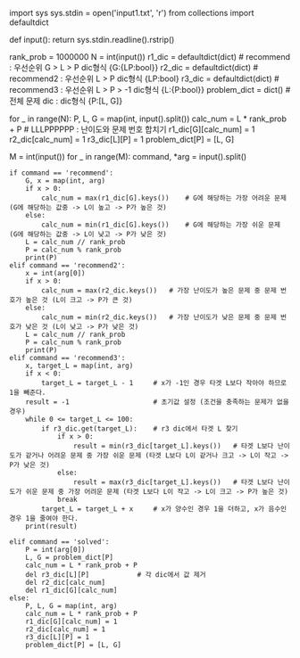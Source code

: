 import sys
sys.stdin = open('input1.txt', 'r')
from collections import defaultdict


def input():
    return sys.stdin.readline().rstrip()


rank_prob = 1000000
N = int(input())
r1_dic = defaultdict(dict)  # recommend  : 우선순위 G > L > P     dic형식 {G:{LP:bool}}
r2_dic = defaultdict(dict)  # recommend2 : 우선순위 L > P         dic형식 {LP:bool}
r3_dic = defaultdict(dict)  # recommend3 : 우선순위 L > P > -1    dic형식 {L:{P:bool}}
problem_dict = dict()       # 전체 문제 dic : dic형식 {P:[L, G]}

for _ in range(N):
    P, L, G = map(int, input().split())
    calc_num = L * rank_prob + P    # LLLPPPPPP : 난이도와 문제 번호 합치기
    r1_dic[G][calc_num] = 1
    r2_dic[calc_num] = 1
    r3_dic[L][P] = 1
    problem_dict[P] = [L, G]

M = int(input())
for _ in range(M):
    command, *arg = input().split()

    if command == 'recommend':
        G, x = map(int, arg)
        if x > 0:
            calc_num = max(r1_dic[G].keys())    # G에 해당하는 가장 어려운 문제 (G에 해당하는 값중 -> L이 높고 -> P가 높은 것)
        else:
            calc_num = min(r1_dic[G].keys())    # G에 해당하는 가장 쉬운 문제 (G에 해당하는 값중 -> L이 낮고 -> P가 낮은 것)
        L = calc_num // rank_prob
        P = calc_num % rank_prob
        print(P)
    elif command == 'recommend2':
        x = int(arg[0])
        if x > 0:
            calc_num = max(r2_dic.keys())   # 가장 난이도가 높은 문제 중 문제 번호가 높은 것 (L이 크고 -> P가 큰 것)
        else:
            calc_num = min(r2_dic.keys())   # 가장 난이도가 낮은 문제 중 문제 번호가 낮은 것 (L이 낮고 -> P가 낮은 것)
        L = calc_num // rank_prob
        P = calc_num % rank_prob
        print(P)
    elif command == 'recommend3':
        x, target_L = map(int, arg)
        if x < 0:
            target_L = target_L - 1     # x가 -1인 경우 타겟 L보다 작아야 하므로 1을 빼준다.
        result = -1                     # 초기값 설정 (조건을 충족하는 문제가 없을 경우)
        while 0 <= target_L <= 100:
            if r3_dic.get(target_L):    # r3 dic에서 타겟 L 찾기
                if x > 0:
                    result = min(r3_dic[target_L].keys())   # 타겟 L보다 난이도가 같거나 어려운 문제 중 가장 쉬운 문제 (타겟 L보다 L이 같거나 크고 -> L이 작고 -> P가 낮은 것)
                else:
                    result = max(r3_dic[target_L].keys())   # 타겟 L보다 난이도가 쉬운 문제 중 가장 어려운 문제 (타겟 L보다 L이 작고 -> L이 크고 -> P가 높은 것)
                break
            target_L = target_L + x     # x가 양수인 경우 1을 더하고, x가 음수인 경우 1을 줄여야 한다.
        print(result)

    elif command == 'solved':
        P = int(arg[0])
        L, G = problem_dict[P]
        calc_num = L * rank_prob + P
        del r3_dic[L][P]            # 각 dic에서 값 제거
        del r2_dic[calc_num]
        del r1_dic[G][calc_num]
    else:
        P, L, G = map(int, arg)
        calc_num = L * rank_prob + P
        r1_dic[G][calc_num] = 1
        r2_dic[calc_num] = 1
        r3_dic[L][P] = 1
        problem_dict[P] = [L, G]